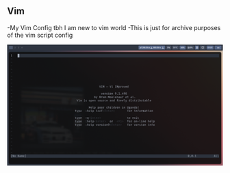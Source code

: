 ## Vim
-My Vim Config tbh I am new to vim world
-This is just for archive purposes of the vim script config 

<p align="center">
  <a href="/" target="_blank" rel="noreferrer"><img src="https://github.com/aayushx402/Linux-Background/blob/main/swappy-20240709-010143.png" alt="my banner"></a>
</p>


